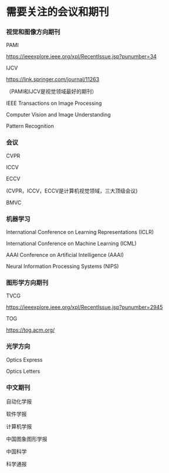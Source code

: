 # 需要关注的会议和期刊
### 视觉和图像方向期刊
PAMI

https://ieeexplore.ieee.org/xpl/RecentIssue.jsp?punumber=34

IJCV

https://link.springer.com/journal/11263

（PAMI和IJCV是视觉领域最好的期刊）

IEEE Transactions on Image Processing

Computer Vision and Image Understanding

Pattern Recognition

### 会议
CVPR

ICCV

ECCV

(CVPR，ICCV，ECCV是计算机视觉领域，三大顶级会议)

BMVC

### 机器学习
International Conference on Learning Representations (ICLR)

International Conference on Machine Learning (ICML)

AAAI Conference on Artificial Intelligence (AAAI)

Neural Information Processing Systems (NIPS)


### 图形学方向期刊
TVCG

https://ieeexplore.ieee.org/xpl/RecentIssue.jsp?punumber=2945

TOG

https://tog.acm.org/

### 光学方向
Optics Express

Optics Letters

### 中文期刊
自动化学报

软件学报

计算机学报

中国图象图形学报

中国科学

科学通报

